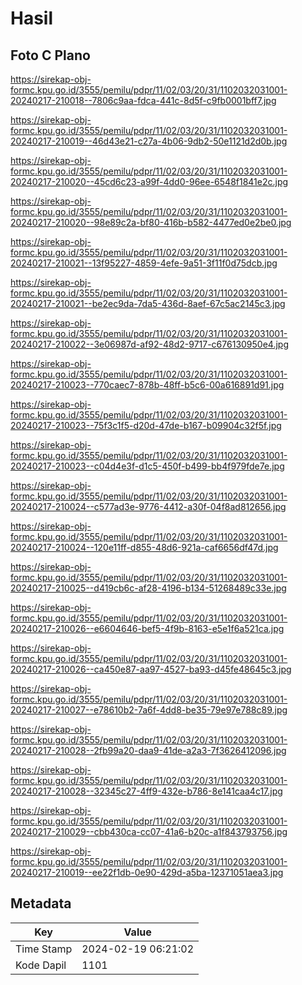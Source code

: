 # Hasil

## Foto C Plano

https://sirekap-obj-formc.kpu.go.id/3555/pemilu/pdpr/11/02/03/20/31/1102032031001-20240217-210018--7806c9aa-fdca-441c-8d5f-c9fb0001bff7.jpg

https://sirekap-obj-formc.kpu.go.id/3555/pemilu/pdpr/11/02/03/20/31/1102032031001-20240217-210019--46d43e21-c27a-4b06-9db2-50e1121d2d0b.jpg

https://sirekap-obj-formc.kpu.go.id/3555/pemilu/pdpr/11/02/03/20/31/1102032031001-20240217-210020--45cd6c23-a99f-4dd0-96ee-6548f1841e2c.jpg

https://sirekap-obj-formc.kpu.go.id/3555/pemilu/pdpr/11/02/03/20/31/1102032031001-20240217-210020--98e89c2a-bf80-416b-b582-4477ed0e2be0.jpg

https://sirekap-obj-formc.kpu.go.id/3555/pemilu/pdpr/11/02/03/20/31/1102032031001-20240217-210021--13f95227-4859-4efe-9a51-3f11f0d75dcb.jpg

https://sirekap-obj-formc.kpu.go.id/3555/pemilu/pdpr/11/02/03/20/31/1102032031001-20240217-210021--be2ec9da-7da5-436d-8aef-67c5ac2145c3.jpg

https://sirekap-obj-formc.kpu.go.id/3555/pemilu/pdpr/11/02/03/20/31/1102032031001-20240217-210022--3e06987d-af92-48d2-9717-c676130950e4.jpg

https://sirekap-obj-formc.kpu.go.id/3555/pemilu/pdpr/11/02/03/20/31/1102032031001-20240217-210023--770caec7-878b-48ff-b5c6-00a616891d91.jpg

https://sirekap-obj-formc.kpu.go.id/3555/pemilu/pdpr/11/02/03/20/31/1102032031001-20240217-210023--75f3c1f5-d20d-47de-b167-b09904c32f5f.jpg

https://sirekap-obj-formc.kpu.go.id/3555/pemilu/pdpr/11/02/03/20/31/1102032031001-20240217-210023--c04d4e3f-d1c5-450f-b499-bb4f979fde7e.jpg

https://sirekap-obj-formc.kpu.go.id/3555/pemilu/pdpr/11/02/03/20/31/1102032031001-20240217-210024--c577ad3e-9776-4412-a30f-04f8ad812656.jpg

https://sirekap-obj-formc.kpu.go.id/3555/pemilu/pdpr/11/02/03/20/31/1102032031001-20240217-210024--120e11ff-d855-48d6-921a-caf6656df47d.jpg

https://sirekap-obj-formc.kpu.go.id/3555/pemilu/pdpr/11/02/03/20/31/1102032031001-20240217-210025--d419cb6c-af28-4196-b134-51268489c33e.jpg

https://sirekap-obj-formc.kpu.go.id/3555/pemilu/pdpr/11/02/03/20/31/1102032031001-20240217-210026--e6604646-bef5-4f9b-8163-e5e1f6a521ca.jpg

https://sirekap-obj-formc.kpu.go.id/3555/pemilu/pdpr/11/02/03/20/31/1102032031001-20240217-210026--ca450e87-aa97-4527-ba93-d45fe48645c3.jpg

https://sirekap-obj-formc.kpu.go.id/3555/pemilu/pdpr/11/02/03/20/31/1102032031001-20240217-210027--e78610b2-7a6f-4dd8-be35-79e97e788c89.jpg

https://sirekap-obj-formc.kpu.go.id/3555/pemilu/pdpr/11/02/03/20/31/1102032031001-20240217-210028--2fb99a20-daa9-41de-a2a3-7f3626412096.jpg

https://sirekap-obj-formc.kpu.go.id/3555/pemilu/pdpr/11/02/03/20/31/1102032031001-20240217-210028--32345c27-4ff9-432e-b786-8e141caa4c17.jpg

https://sirekap-obj-formc.kpu.go.id/3555/pemilu/pdpr/11/02/03/20/31/1102032031001-20240217-210029--cbb430ca-cc07-41a6-b20c-a1f843793756.jpg

https://sirekap-obj-formc.kpu.go.id/3555/pemilu/pdpr/11/02/03/20/31/1102032031001-20240217-210019--ee22f1db-0e90-429d-a5ba-12371051aea3.jpg


## Metadata

| Key        | Value               |
| ---------- | ------------------- |
| Time Stamp | 2024-02-19 06:21:02 |
| Kode Dapil | 1101                |



